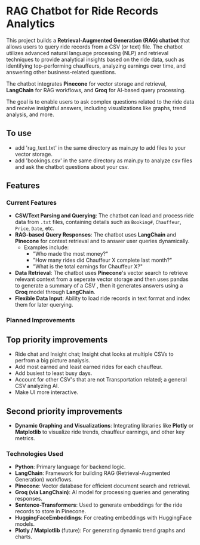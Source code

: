 # RAG Chatbot for Ride Records Analytics

This project builds a **Retrieval-Augmented Generation (RAG) chatbot** that allows users to query ride records from a CSV (or text) file. The chatbot utilizes advanced natural language processing (NLP) and retrieval techniques to provide analytical insights based on the ride data, such as identifying top-performing chauffeurs, analyzing earnings over time, and answering other business-related questions.

The chatbot integrates **Pinecone** for vector storage and retrieval, **LangChain** for RAG workflows, and **Groq** for AI-based query processing.

The goal is to enable users to ask complex questions related to the ride data and receive insightful answers, including visualizations like graphs, trend analysis, and more.
## To use
- add 'rag_text.txt' in the same directory as main.py to add files to your vector storage.
- add 'bookings.csv' in the same directory as main.py to analyze csv files and ask the chatbot questions about your csv.
## Features

### Current Features
- **CSV/Text Parsing and Querying**: The chatbot can load and process ride data from `.txt` files, containing details such as `Booking#`, `Chauffeur`, `Price`, `Date`, etc.
- **RAG-based Query Responses**: The chatbot uses **LangChain** and **Pinecone** for context retrieval and to answer user queries dynamically.
  - Examples include:
    - "Who made the most money?"
    - "How many rides did Chauffeur X complete last month?"
    - "What is the total earnings for Chauffeur X?"
- **Data Retrieval**: The chatbot uses **Pinecone**'s vector search to retrieve relevant context from a seperate vector storage and then uses pandas to generate a summary of a CSV , then it generates answers using a **Groq** model through **LangChain**.
- **Flexible Data Input**: Ability to load ride records in text format and index them for later querying.

### Planned Improvements
## Top priority improvements
- Ride chat and Insight chat; Insight chat looks at multiple CSVs to perfrom a big picture analysis.
- Add most earned and least earned rides for each chauffeur.
- Add busiest to least busy days.
- Account for other CSV's that are not Transportation related; a general CSV analyzing AI.
- Make UI more interactive.
## Second priority improvements
- **Dynamic Graphing and Visualizations**: Integrating libraries like **Plotly** or **Matplotlib** to visualize ride trends, chauffeur earnings, and other key metrics.

### Technologies Used
- **Python**: Primary language for backend logic.
- **LangChain**: Framework for building RAG (Retrieval-Augmented Generation) workflows.
- **Pinecone**: Vector database for efficient document search and retrieval.
- **Groq (via LangChain)**: AI model for processing queries and generating responses.
- **Sentence-Transformers**: Used to generate embeddings for the ride records to store in Pinecone.
- **HuggingFaceEmbeddings**: For creating embeddings with HuggingFace models.
- **Plotly / Matplotlib** (future): For generating dynamic trend graphs and charts.
